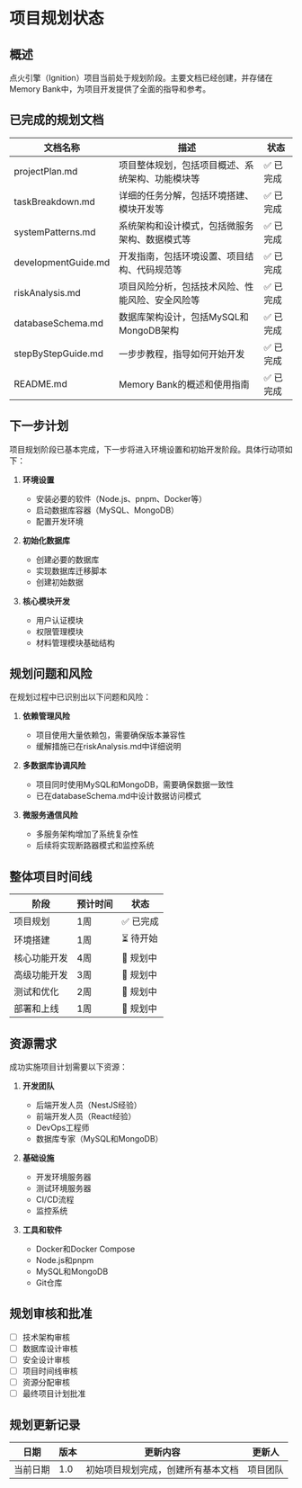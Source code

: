 # 项目规划状态

## 概述

点火引擎（Ignition）项目当前处于规划阶段。主要文档已经创建，并存储在Memory Bank中，为项目开发提供了全面的指导和参考。

## 已完成的规划文档

| 文档名称 | 描述 | 状态 |
|---------|------|------|
| projectPlan.md | 项目整体规划，包括项目概述、系统架构、功能模块等 | ✅ 已完成 |
| taskBreakdown.md | 详细的任务分解，包括环境搭建、模块开发等 | ✅ 已完成 |
| systemPatterns.md | 系统架构和设计模式，包括微服务架构、数据模式等 | ✅ 已完成 |
| developmentGuide.md | 开发指南，包括环境设置、项目结构、代码规范等 | ✅ 已完成 |
| riskAnalysis.md | 项目风险分析，包括技术风险、性能风险、安全风险等 | ✅ 已完成 |
| databaseSchema.md | 数据库架构设计，包括MySQL和MongoDB架构 | ✅ 已完成 |
| stepByStepGuide.md | 一步步教程，指导如何开始开发 | ✅ 已完成 |
| README.md | Memory Bank的概述和使用指南 | ✅ 已完成 |

## 下一步计划

项目规划阶段已基本完成，下一步将进入环境设置和初始开发阶段。具体行动项如下：

1. **环境设置**
   - 安装必要的软件（Node.js、pnpm、Docker等）
   - 启动数据库容器（MySQL、MongoDB）
   - 配置开发环境

2. **初始化数据库**
   - 创建必要的数据库
   - 实现数据库迁移脚本
   - 创建初始数据

3. **核心模块开发**
   - 用户认证模块
   - 权限管理模块
   - 材料管理模块基础结构

## 规划问题和风险

在规划过程中已识别出以下问题和风险：

1. **依赖管理风险**
   - 项目使用大量依赖包，需要确保版本兼容性
   - 缓解措施已在riskAnalysis.md中详细说明

2. **多数据库协调风险**
   - 项目同时使用MySQL和MongoDB，需要确保数据一致性
   - 已在databaseSchema.md中设计数据访问模式

3. **微服务通信风险**
   - 多服务架构增加了系统复杂性
   - 后续将实现断路器模式和监控系统

## 整体项目时间线

| 阶段 | 预计时间 | 状态 |
|------|---------|------|
| 项目规划 | 1周 | ✅ 已完成 |
| 环境搭建 | 1周 | ⏳ 待开始 |
| 核心功能开发 | 4周 | 🔄 规划中 |
| 高级功能开发 | 3周 | 🔄 规划中 |
| 测试和优化 | 2周 | 🔄 规划中 |
| 部署和上线 | 1周 | 🔄 规划中 |

## 资源需求

成功实施项目计划需要以下资源：

1. **开发团队**
   - 后端开发人员（NestJS经验）
   - 前端开发人员（React经验）
   - DevOps工程师
   - 数据库专家（MySQL和MongoDB）

2. **基础设施**
   - 开发环境服务器
   - 测试环境服务器
   - CI/CD流程
   - 监控系统

3. **工具和软件**
   - Docker和Docker Compose
   - Node.js和pnpm
   - MySQL和MongoDB
   - Git仓库

## 规划审核和批准

- [ ] 技术架构审核
- [ ] 数据库设计审核
- [ ] 安全设计审核
- [ ] 项目时间线审核
- [ ] 资源分配审核
- [ ] 最终项目计划批准

## 规划更新记录

| 日期 | 版本 | 更新内容 | 更新人 |
|------|------|---------|-------|
| 当前日期 | 1.0 | 初始项目规划完成，创建所有基本文档 | 项目团队 | 